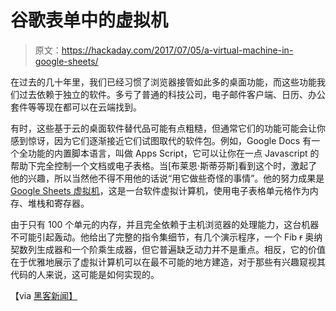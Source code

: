 # 谷歌表单中的虚拟机

> 原文：<https://hackaday.com/2017/07/05/a-virtual-machine-in-google-sheets/>

在过去的几十年里，我们已经习惯了浏览器接管如此多的桌面功能，而这些功能我们过去依赖于独立的软件。多亏了普通的科技公司，电子邮件客户端、日历、办公套件等等现在都可以在云端找到。

有时，这些基于云的桌面软件替代品可能有点粗糙，但通常它们的功能可能会让你感到惊讶，因为它们逐渐接近它们试图取代的软件包。例如，Google Docs 有一个全功能的内置脚本语言，叫做 Apps Script，它可以让你在一点 Javascript 的帮助下完全控制一个文档或电子表格。当[布莱恩·斯蒂芬斯]看到这个时，激起了他的兴趣，所以当然他不得不用他的话说“用它做些奇怪的事情”。他的努力成果是 [Google Sheets 虚拟机](https://briansteffens.github.io/2017/07/03/google-sheets-virtual-machine.html)，这是一台软件虚拟计算机，使用电子表格单元格作为内存、堆栈和寄存器。

由于只有 100 个单元的内存，并且完全依赖于主机浏览器的处理能力，这台机器不可能引起轰动。他给出了完整的指令集细节，有几个演示程序，一个 Fib ~~r~~ 奥纳契数列生成器和一个阶乘生成器，但它普遍缺乏动力并不是重点。相反，它的价值在于优雅地展示了虚拟计算机可以在最不可能的地方建造，对于那些有兴趣窥视其代码的人来说，这可能是如何实现的。

【via [黑客新闻】](https://news.ycombinator.com/item?id=14701460)